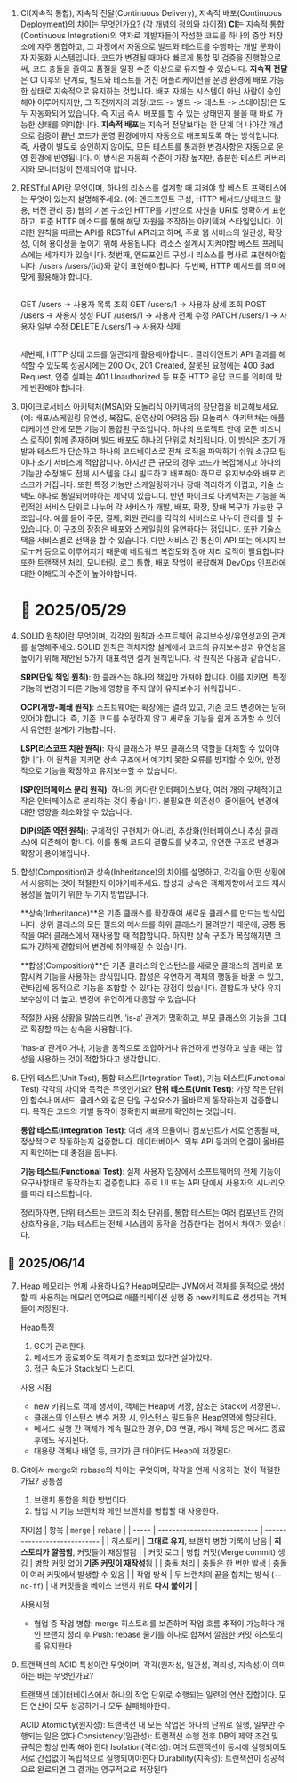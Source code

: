1. CI(지속적 통합), 지속적 전달(Continuous Delivery), 지속적 배포(Continuous Deployment)의 차이는 무엇인가요? (각 개념의 정의와 차이점)
   **CI**는 지속적 통합(Continuous Integration)의 약자로 개발자들이 작성한 코드를 하나의 중앙 저장소에 자주 통합하고,
   그 과정에서 자동으로 빌드와 테스트를 수행하는 개발 문화이자 자동화 시스템입니다.
   코드가 변경될 때마다 빠르게 통합 및 검증을 진행함으로써, 코드 충돌을 줄이고 품질을 일정 수준 이상으로 유지할 수 있습니다.
   **지속적 전달**은 CI 이후의 단계로, 빌드와 테스트를 거친 애플리케이션을 운영 환경에 배포 가능한 상태로 지속적으로 유지하는 것입니다. 배포 자체는 시스템이 아닌 사람이 승인해야 이루어지지만, 그 직전까지의 과정(코드 -> 빌드 -> 테스트 -> 스테이징)은 모두 자동화되어 있습니다. 즉 지금 즉시 배포를 할 수 있는 상태인지 물을 때 바로 가능한 상태를 의미합니다.
   **지속적 배포**는 지속적 전달보다는 한 단계 더 나아간 개념으로 검증이 끝난 코드가 운영 환경에까지 자동으로 배포되도록 하는 방식입니다. 즉, 사람이 별도로 승인하지 않아도, 모든 테스트를 통과한 변경사항은 자동으로 운영 환경에 반영됩니다.
   이 방식은 자동화 수준이 가장 높지만, 충분한 테스트 커버리지와 모니터링이 전제되어야 합니다.

2. RESTful API란 무엇이며, 하나의 리소스를 설계할 때 지켜야 할 베스트 프랙티스에는 무엇이 있는지 설명해주세요.
   (예: 엔드포인트 구성, HTTP 메서드/상태코드 활용, 버전 관리 등)
   웹의 기본 구조인 HTTP를 기반으로 자원을 URI로 명확하게 표현하고, 표준 HTTP 메소드를 통해 해당 자원을 조작하는 아키텍쳐 스타일입니다. 이러한 원칙을 따르는 API를 RESTful API라고 하며, 주로 웹 서비스의 일관성, 확장성, 이해 용이성을 높이기 위해 사용됩니다.
   리소스 설계시 지켜야할 베스트 프레틱스에는 세가지가 있습니다.
   첫번째, 엔드포인트 구성시 리소스를 명사로 표현해야합니다.
   /users /users/{id}와 같이 표현해야합니다.
   두번째, HTTP 메서드를 의미에 맞게 활용해야 합니다.

   ##

   GET /users → 사용자 목록 조회
   GET /users/1 → 사용자 상세 조회
   POST /users → 사용자 생성
   PUT /users/1 → 사용자 전체 수정
   PATCH /users/1 → 사용자 일부 수정
   DELETE /users/1 → 사용자 삭제

   ##

   세번째, HTTP 상태 코드를 일관되게 활용해야합니다.
   클라이언트가 API 결과를 해석할 수 있도록
   성공시에는 200 Ok, 201 Created, 잘못된 요청에는 400 Bad Request, 인증 실패는 401 Unauthorized 등 표준 HTTP 응답 코드를 의미에 맞게 반환해야 합니다.

3. 마이크로서비스 아키텍처(MSA)와 모놀리식 아키텍처의 장단점을 비교해보세요.
   (예: 배포/스케일링 유연성, 복잡도, 운영상의 어려움 등)
   모놀리식 아키텍쳐는 애플리케이션 안에 모든 기능이 통합된 구조입니다. 하나의 프로젝트 안에 모든 비즈니스 로직이 함께 존재하며 빌드 배포도 하나의 단위로 처리됩니다. 이 방식은 초기 개발과 테스트가 단순하고 하나의 코드베이스로 전체 로직을 파악하기 쉬워 소규모 팀이나 초기 서비스에 적합합니다.
   하지만 큰 규모의 경우 코드가 복잡해지고 하나의 기능만 수정해도 전체 시스템을 다시 빌드하고 배포해야 하므로 유지보수와 배포 리스크가 커집니다. 또한 특정 기능만 스케일링하거나 장애 격리하기 어렵고, 기술 스택도 하나로 통일되어야하는 제약이 있습니다.
   반면 마이크로 아키텍처는 기능을 독립적인 서비스 단위로 나누어 각 서비스가 개발, 배포, 확장, 장애 복구가 가능한 구조입니다.
   예를 들어 주문, 결제, 회원 관리를 각각의 서비스로 나누어 관리를 할 수 있습니다.
   이 구조의 장점은 배포와 스케일링의 유연하다는 점입니다. 또한 기술스택을 서비스별로 선택을 할 수 있습니다.
   다만 서비스 간 통신이 API 또는 메시지 브로ㅜ커 등으로 이루어지기 때문에 네트워크 복잡도와 장애 처리 로직이 필요합니다.
   또한 트랜잭션 처리, 모니터링, 로그 통합, 배포 작업이 복잡해져 DevOps 인프라에 대한 이해도의 수준이 높아야합니다.

   # 📅 2025/05/29

4. SOLID 원칙이란 무엇이며, 각각의 원칙과 소프트웨어 유지보수성/유연성과의 관계를 설명해주세요.
   SOLID 원칙은 객체지향 설계에서 코드의 유지보수성과 유연성을 높이기 위해 제안된 5가지 대표적인 설계 원칙입니다.
   각 원칙은 다음과 같습니다.

   **SRP(단일 책임 원칙)**:
   한 클래스는 하나의 책임만 가져야 합니다. 이를 지키면, 특정 기능의 변경이 다른 기능에 영향을 주지 않아 유지보수가 쉬워집니다.

   **OCP(개방-폐쇄 원칙)**:
   소프트웨어는 확장에는 열려 있고, 기존 코드 변경에는 닫혀 있어야 합니다. 즉, 기존 코드를 수정하지 않고 새로운 기능을 쉽게 추가할 수 있어서 유연한 설계가 가능합니다.

   **LSP(리스코프 치환 원칙)**:
   자식 클래스가 부모 클래스의 역할을 대체할 수 있어야 합니다. 이 원칙을 지키면 상속 구조에서 예기치 못한 오류를 방지할 수 있어, 안정적으로 기능을 확장하고 유지보수할 수 있습니다.

   **ISP(인터페이스 분리 원칙)**:
   하나의 커다란 인터페이스보다, 여러 개의 구체적이고 작은 인터페이스로 분리하는 것이 좋습니다. 불필요한 의존성이 줄어들어, 변경에 대한 영향을 최소화할 수 있습니다.

   **DIP(의존 역전 원칙)**:
   구체적인 구현체가 아니라, 추상화(인터페이스나 추상 클래스)에 의존해야 합니다. 이를 통해 코드의 결합도를 낮추고, 유연한 구조로 변경과 확장이 용이해집니다.

5. 합성(Composition)과 상속(Inheritance)의 차이를 설명하고, 각각을 어떤 상황에서 사용하는 것이 적절한지 이야기해주세요.
   합성과 상속은 객체지향에서 코드 재사용성을 높이기 위한 두 가지 방법입니다.

   **상속(Inheritance)**은 기존 클래스를 확장하여 새로운 클래스를 만드는 방식입니다.
   상위 클래스의 모든 필드와 메서드를 하위 클래스가 물려받기 때문에, 공통 동작을 여러 클래스에서 재사용할 때 적합합니다.
   하지만 상속 구조가 복잡해지면 코드가 강하게 결합되어 변경에 취약해질 수 있습니다.

   **합성(Composition)**은 기존 클래스의 인스턴스를 새로운 클래스의 멤버로 포함시켜 기능을 사용하는 방식입니다.
   합성은 유연하게 객체의 행동을 바꿀 수 있고, 런타임에 동적으로 기능을 조합할 수 있다는 장점이 있습니다.
   결합도가 낮아 유지보수성이 더 높고, 변경에 유연하게 대응할 수 있습니다.

   적절한 사용 상황을 말씀드리면,
   ‘is-a’ 관계가 명확하고, 부모 클래스의 기능을 그대로 확장할 때는 상속을 사용합니다.

   ‘has-a’ 관계이거나, 기능을 동적으로 조합하거나 유연하게 변경하고 싶을 때는 합성을 사용하는 것이 적합하다고 생각합니다.

6. 단위 테스트(Unit Test), 통합 테스트(Integration Test), 기능 테스트(Functional Test) 각각의 차이와 목적은 무엇인가요?
   **단위 테스트(Unit Test)**:
   가장 작은 단위인 함수나 메서드, 클래스와 같은 단일 구성요소가 올바르게 동작하는지 검증합니다.
   목적은 코드의 개별 동작이 정확한지 빠르게 확인하는 것입니다.

   **통합 테스트(Integration Test)**:
   여러 개의 모듈이나 컴포넌트가 서로 연동될 때, 정상적으로 작동하는지 검증합니다.
   데이터베이스, 외부 API 등과의 연결이 올바른지 확인하는 데 중점을 둡니다.

   **기능 테스트(Functional Test)**:
   실제 사용자 입장에서 소프트웨어의 전체 기능이 요구사항대로 동작하는지 검증합니다.
   주로 UI 또는 API 단에서 사용자의 시나리오를 따라 테스트합니다.

   정리하자면,
   단위 테스트는 코드의 최소 단위를,
   통합 테스트는 여러 컴포넌트 간의 상호작용을,
   기능 테스트는 전체 시스템의 동작을 검증한다는 점에서 차이가 있습니다.

## 📅 2025/06/14

7. Heap 메모리는 언제 사용하나요?
   Heap메모리는 JVM에서 객체를 동적으로 생성할 때 사용하는 메모리 영역으로 애플리케이션 실행 중 new키워드로 생성되는 객체들이 저장된다.

   Heap특징

   1. GC가 관리한다.
   2. 메서드가 종료되어도 객체가 참조되고 있다면 살아있다.
   3. 접근 속도가 Stack보다 느리다.

   사용 시점

   - new 키워드로 객체 생서이, 객체는 Heap에 저장, 참조는 Stack에 저장된다.
   - 클래스의 인스턴스 변수 저장 시, 인스턴스 필드들은 Heap영역에 할당된다.
   - 메서드 실행 간 객체가 계속 필요한 경우, DB 연결, 캐시 객체 등은 메서드 종료 후에도 유지된다.
   - 대용량 객체나 배열 등, 크기가 큰 데이터도 Heap에 저장된다.

8. Git에서 merge와 rebase의 차이는 무엇이며, 각각을 언제 사용하는 것이 적절한가요?
   공통점

   1. 브랜치 통합을 위한 방법이다.
   2. 협업 시 기능 브랜치와 메인 브랜치를 병합할 때 사용한다.

   차이점
   | 항목 | `merge` | `rebase` |
   | ----- | ---------------------------- | ---------------------------- |
   | 히스토리 | **그대로 유지**, 브랜치 병합 기록이 남음 | **히스토리가 깔끔함**, 커밋들이 재정렬됨 |
   | 커밋 로그 | 병합 커밋(Merge commit) 생김 | 병합 커밋 없이 **기존 커밋이 재작성**됨 |
   | 충돌 처리 | 충돌은 한 번만 발생 | 충돌이 여러 커밋에서 발생할 수 있음 |
   | 작업 방식 | 두 브랜치의 끝을 합치는 방식 (`--no-ff`) | 내 커밋들을 베이스 브랜치 위로 **다시 붙이기** |

   사용시점

   - 협업 중 작업 병합: merge
     히스토리를 보존하며 작업 흐름 추적이 가능하다
     개인 브랜치 정리 후 Push: rebase
     줄기를 하나로 합쳐서 깔끔한 커밋 히스토리를 유지한다

9. 트랜잭션의 ACID 특성이란 무엇이며, 각각(원자성, 일관성, 격리성, 지속성)이 의미하는 바는 무엇인가요?

   트랜잭션
   데이터베이스에서 하나의 작업 단위로 수행되는 일련의 연산 집합이다. 모든 연산이 모두 성공하거나 모두 실패해야한다.

   ACID
   Atomicity(원자성): 트랜잭션 내 모든 작업은 하나의 단위로 실행, 일부만 수행되는 일은 없다
   Consistency(일관성): 트랜잭션 수행 전후 DB의 제약 조건 및 규칙은 항상 만족 해야 한다
   Isolation(격리성): 여러 트랜잭션이 동시에 실행되어도 서로 간섭없이 독립적으로 실행되어야한다
   Durability(지속성): 트랜잭션이 성공적으로 완료되면 그 결과는 영구적으로 저장된다
